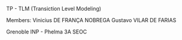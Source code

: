 TP - TLM (Transiction Level Modeling)

Members: Vinicius DE FRANÇA NOBREGA
         Gustavo VILAR DE FARIAS

Grenoble INP - Phelma
3A SEOC

